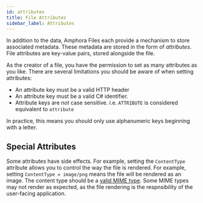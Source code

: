 ```yaml
---
id: attributes
title: File Attributes
sidebar_label: Attributes
---
```


In addition to the data, Amphora Files each provide a mechanism to store associated metadata. These metadata are stored in the form of *attributes*. File attributes are key-value pairs, stored alongside the file. 

As the creator of a file, you have the permission to set as many attributes as you like. There are several limitations you should be aware of when setting attributes:

* An attribute key must be a valid HTTP header
* An attribute key must be a valid C# identifier.
* Attribute keys are *not* case sensitive. i.e. `ATTRIBUTE` is considered equivalent to `attribute`

In practice, this means you should only use alphanumeric keys beginning with a letter.

## Special Attributes

Some attributes have side effects. For example, setting the `ContentType` attribute allows you to control the way the file is rendered. For example, setting `ContentType = image/png` means the file will be rendered as an image. The content type should be a [valid MIME type](https://developer.mozilla.org/en-US/docs/Web/HTTP/Basics_of_HTTP/MIME_types/Common_types). Some MIME types may not render as expected, as the file rendering is the respnsibility of the user-facing application.